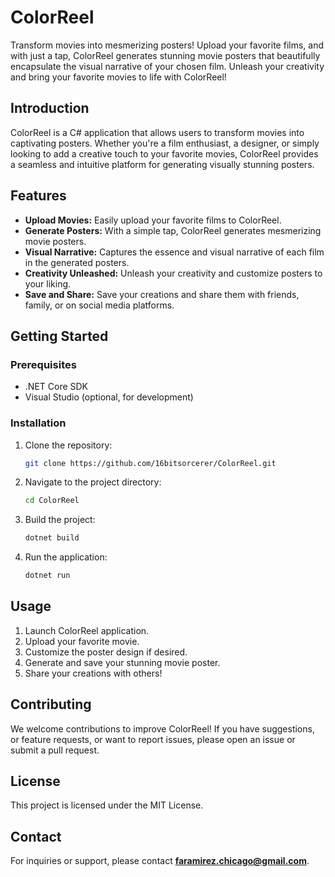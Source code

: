 # ColorReel

Transform movies into mesmerizing posters! Upload your favorite films, and with just a tap, ColorReel generates stunning movie posters that beautifully encapsulate the visual narrative of your chosen film. Unleash your creativity and bring your favorite movies to life with ColorReel!

## Introduction

ColorReel is a C# application that allows users to transform movies into captivating posters. Whether you're a film enthusiast, a designer, or simply looking to add a creative touch to your favorite movies, ColorReel provides a seamless and intuitive platform for generating visually stunning posters.

## Features

- **Upload Movies:** Easily upload your favorite films to ColorReel.
- **Generate Posters:** With a simple tap, ColorReel generates mesmerizing movie posters.
- **Visual Narrative:** Captures the essence and visual narrative of each film in the generated posters.
- **Creativity Unleashed:** Unleash your creativity and customize posters to your liking.
- **Save and Share:** Save your creations and share them with friends, family, or on social media platforms.

## Getting Started

### Prerequisites

- .NET Core SDK
- Visual Studio (optional, for development)

### Installation

1. Clone the repository:
   ```bash
   git clone https://github.com/16bitsorcerer/ColorReel.git
   ```
2. Navigate to the project directory:
   ```bash
   cd ColorReel
   ```
3. Build the project:
   ```bash
   dotnet build
   ```
4. Run the application:
   ```bash
   dotnet run
   ```

## Usage

1. Launch ColorReel application.
2. Upload your favorite movie.
3. Customize the poster design if desired.
4. Generate and save your stunning movie poster.
5. Share your creations with others!

## Contributing

We welcome contributions to improve ColorReel! If you have suggestions, or feature requests, or want to report issues, please open an issue or submit a pull request.

## License

This project is licensed under the MIT License.

## Contact

For inquiries or support, please contact **faramirez.chicago@gmail.com**.
